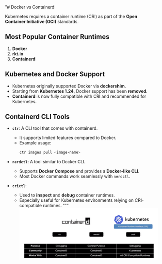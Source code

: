"# Docker vs Containerd

Kubernetes requires a container runtime (CRI) as part of the **Open Container Initiative (OCI)** standards.

## Most Popular Container Runtimes
1. **Docker**  
2. **rkt.io**  
3. **Containerd**  

## Kubernetes and Docker Support
- Kubernetes originally supported Docker via **dockershim**.  
- Starting from **Kubernetes 1.24**, Docker support has been **removed**.  
- **Containerd** is now fully compatible with CRI and recommended for Kubernetes.

## Containerd CLI Tools
- **`ctr`**: A CLI tool that comes with containerd.  
  - It supports limited features compared to Docker.  
  - Example usage:  
    ```bash
    ctr images pull <image-name>
    ```

- **`nerdctl`**: A tool similar to Docker CLI.  
  - Supports **Docker Compose** and provides a **Docker-like CLI**.  
  - Most Docker commands work seamlessly with `nerdctl`.

- **`crictl`**:  
  - Used to **inspect** and **debug** container runtimes.  
  - Especially useful for Kubernetes environments relying on CRI-compatible runtimes.
"""
![Alt text](image.png)